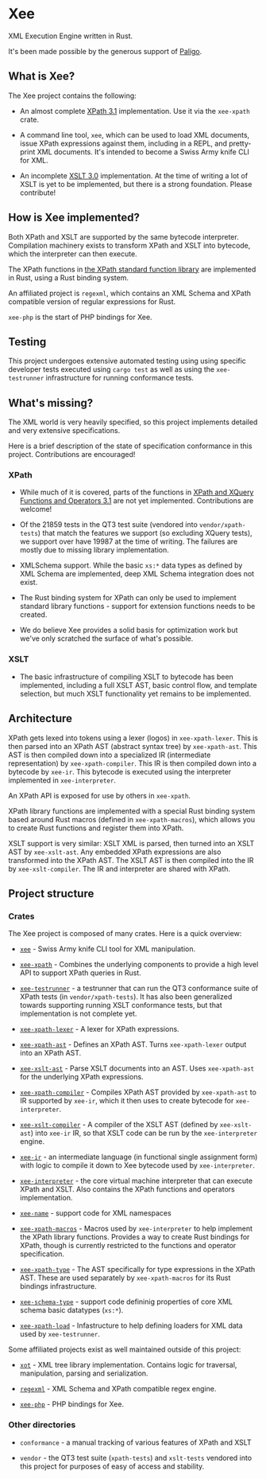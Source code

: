 # Xee

XML Execution Engine written in Rust.

It's been made possible by the generous support of
[Paligo](https://paligo.net/).

## What is Xee?

The Xee project contains the following:

- An almost complete [XPath 3.1](https://www.w3.org/TR/xpath-31/)
  implementation. Use it via the `xee-xpath` crate.

- A command line tool, `xee`, which can be used to load XML documents, issue
  XPath expressions against them, including in a REPL, and pretty-print XML
  documents. It's intended to become a Swiss Army knife CLI for XML.

- An incomplete [XSLT 3.0](https://www.w3.org/TR/xslt-30/) implementation. At
  the time of writing a lot of XSLT is yet to be implemented, but there is a
  strong foundation. Please contribute!

## How is Xee implemented?

Both XPath and XSLT are supported by the same bytecode interpreter. Compilation
machinery exists to transform XPath and XSLT into bytecode, which the
interpreter can then execute.

The XPath functions in [the XPath standard function library](https://www.w3.org/TR/xpath-functions-31/) are implemented in Rust, using a Rust binding system.

An affiliated project is `regexml`, which contains an XML Schema and XPath
compatible version of regular expressions for Rust. 

`xee-php` is the start of PHP bindings for Xee.

## Testing

This project undergoes extensive automated testing using using specific
developer tests executed using `cargo test` as well as using the
`xee-testrunner` infrastructure for running conformance tests.

## What's missing?

The XML world is very heavily specified, so this project implements detailed
and very extensive specifications.

Here is a brief description of the state of specification conformance in this
project. Contributions are encouraged!

### XPath

- While much of it is covered, parts of the functions in [XPath and XQuery
  Functions and Operators 3.1](https://www.w3.org/TR/xpath-functions-31/) are
  not yet implemented. Contributions are welcome!

- Of the 21859 tests in the QT3 test suite (vendored into `vendor/xpath-tests`)
  that match the features we support (so excluding XQuery tests), we support
  over have 19987 at the time of writing. The failures are mostly due to
  missing library implementation.

- XMLSchema support. While the basic `xs:*` data types as defined by XML Schema
  are implemented, deep XML Schema integration does not exist.

- The Rust binding system for XPath can only be used to implement standard
  library functions - support for extension functions needs to be created.

- We do believe Xee provides a solid basis for optimization work but we've only
  scratched the surface of what's possible.

### XSLT

- The basic infrastructure of compiling XSLT to bytecode has been implemented,
  including a full XSLT AST, basic control flow, and template selection, but
  much XSLT functionality yet remains to be implemented.

## Architecture

XPath gets lexed into tokens using a lexer (logos) in `xee-xpath-lexer`. This
is then parsed into an XPath AST (abstract syntax tree) by `xee-xpath-ast`.
This AST is then compiled down into a specialized IR (intermediate
representation) by `xee-xpath-compiler`. This IR is then compiled down into a
bytecode by `xee-ir`. This bytecode is executed using the interpreter
implemented in `xee-interpreter`.

An XPath API is exposed for use by others in `xee-xpath`.

XPath library functions are implemented with a special Rust binding system
based around Rust macros (defined in `xee-xpath-macros`), which allows you to
create Rust functions and register them into XPath.

XSLT support is very similar: XSLT XML is parsed, then turned into an XSLT AST
by `xee-xslt-ast`. Any embedded XPath expressions are also transformed into the
XPath AST. The XSLT AST is then compiled into the IR by `xee-xslt-compiler`.
The IR and interpreter are shared with XPath.

## Project structure

### Crates

The Xee project is composed of many crates. Here is a quick overview:

- [`xee`](xee) - Swiss Army knife CLI tool for XML manipulation.

- [`xee-xpath`](xee-xpath) - Combines the underlying components to
  provide a high level API to support XPath queries in Rust.

- [`xee-testrunner`](xee-testrunner) - a testrunner that can run the
  QT3 conformance suite of XPath tests (in `vendor/xpath-tests`). It has also
  been generalized towards supporting running XSLT conformance tests, but that
  implementation is not complete yet.

- [`xee-xpath-lexer`](xee-xpath-lexer) - A lexer for XPath
  expressions.

- [`xee-xpath-ast`](xee-xpath-ast) - Defines an XPath AST. Turns
  `xee-xpath-lexer` output into an XPath AST.

- [`xee-xslt-ast`](xee-xslt-ast) - Parse XSLT documents into an AST. Uses
  `xee-xpath-ast` for the underlying XPath expressions.

- [`xee-xpath-compiler`](xee-xpath-compiler) - Compiles XPath AST provided by
  `xee-xpath-ast` to IR supported by `xee-ir`, which it then uses to create
  bytecode for `xee-interpreter`.

- [`xee-xslt-compiler`](xee-xslt-compiler) - A compiler of the XSLT AST
  (defined by `xee-xslt-ast`) into `xee-ir` IR, so that XSLT code can be run by
  the `xee-interpreter` engine.

- [`xee-ir`](xee-ir) - an intermediate language (in functional single
  assignment form) with logic to compile it down to Xee bytecode used by
  `xee-interpreter`.

- [`xee-interpreter`](xee-interpreter) - the core virtual machine interpreter
  that can execute XPath and XSLT. Also contains the XPath functions and
  operators implementation.

- [`xee-name`](xee-name) - support code for XML namespaces

- [`xee-xpath-macros`](xee-xpath-macros) - Macros used by `xee-interpreter` to
  help implement the XPath library functions. Provides a way to create Rust
  bindings for XPath, though is currently restricted to the functions and
  operator specification.

- [`xee-xpath-type`](xee-xpath-type) - The AST specifically for type
  expressions in the XPath AST. These are used separately by `xee-xpath-macros`
  for its Rust bindings infrastructure.

- [`xee-schema-type`](xee-schema-type) - support code defininig properties of
  core XML schema basic datatypes (`xs:*`).

- [`xee-xpath-load`](xee-xpath-load) - Infastructure to help defining loaders
  for XML data used by `xee-testrunner`.

Some affiliated projects exist as well maintained outside of this project:

- [`xot`](https://github.com/faassen/xot) - XML tree library implementation.
  Contains logic for traversal, manipulation, parsing and serialization.

- [`regexml`](https://github.com/Paligo/regexml) - XML Schema and XPath
  compatible regex engine.

- [`xee-php`](https://github.com/Paligo/xee-php) - PHP bindings for Xee.

### Other directories

- `conformance` - a manual tracking of various features of XPath and XSLT

- `vendor` - the QT3 test suite (`xpath-tests`) and `xslt-tests` vendored into
  this project for purposes of easy of access and stability.
